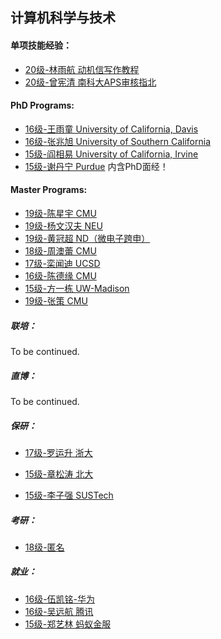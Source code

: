 ## 计算机科学与技术

#### 单项技能经验：

  - [20级-林雨航 动机信写作教程](grad-application/computer-science-and-engineering/(ML)-20-linyuhang.md)
  - [20级-曾宪清 南科大APS审核指北](grad-application/computer-science-and-engineering/(APS)-20-zengxianqing.md)

#### PhD Programs:

  - [16级-王雨童 University of California, Davis](grad-application/computer-science-and-engineering/[US]-16-wangyutong.md)
  - [16级-张兆旭 University of Southern California](grad-application/computer-science-and-engineering/[US]-16-zhangzhaoxu.md)
  - [15级-阎相易 University of California, Irvine](grad-application/computer-science-and-engineering/[US]-15-yanxiangyi.md)
  - [15级-谢丹宁 Purdue](grad-application/computer-science-and-engineering/[US]-15-xiedanning.md) 内含PhD面经！

#### Master Programs:
  - [19级-陈星宇 CMU](grad-application/computer-science-and-engineering/[US]-19-chenxingyu.md)
  - [19级-杨文汉夫 NEU](grad-application/computer-science-and-engineering/[US]-19-yangwenhanfu.md)
  - [19级-黄冠超 ND（微电子跨申）](grad-application/microelectronics/[US]-19-huangguanchao.md)
  - [18级-周澳蕾 CMU](grad-application/computer-science-and-engineering/[US]-18-zhouaolei.md)
  - [17级-栾闻迪 UCSD](grad-application/computer-science-and-engineering/[US]-17-luanwendi.md)
  - [16级-陈德缘 CMU](grad-application/computer-science-and-engineering/[US]-16-chendeyuan.md)
  - [15级-方一栋 UW-Madison](grad-application/computer-science-and-engineering/[US]-15-fangyidong.md)
  - [19级-张策 CMU](grad-application/electronic-and-electrical-engineering/communication-engineering/[US]-19-zhangce.md)

##### 联培：

To be continued.

##### 直博：

To be continued.

##### 保研：

  - [17级-罗运升 浙大](grad-application/computer-science-and-engineering/[CN]-17-luoyunsheng.md)

  - [15级-章松涛 北大](grad-application/computer-science-and-engineering/[CN]-15-zhangsongtao.md)

  - [15级-李子强 SUSTech](grad-application/computer-science-and-engineering/[CN]-15-liziqiang.md)

##### 考研：

- [18级-匿名](grad-application/computer-science-and-engineering/[CN]-18-anonymous.md)

##### 就业：

  - [16级-伍凯铭-华为](grad-application/computer-science-and-engineering/[CN]-16-wukaiming.md)
  - [16级-吴远航 腾讯](grad-application/computer-science-and-engineering/[CN]-16-wuyuanhang.md)
  - [15级-郑艺林 蚂蚁金服](grad-application/computer-science-and-engineering/[CN]-15-zhengyilin.md)
